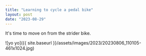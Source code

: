 ```yaml
---
title: "Learning to cycle a pedal bike"
layout: post
date: "2023-08-29"
---
```


It's time to move on from the strider bike.

![yo yo]({{ site.baseurl }}/assets/images/2023/20230806_110105-461x1024.jpg)
